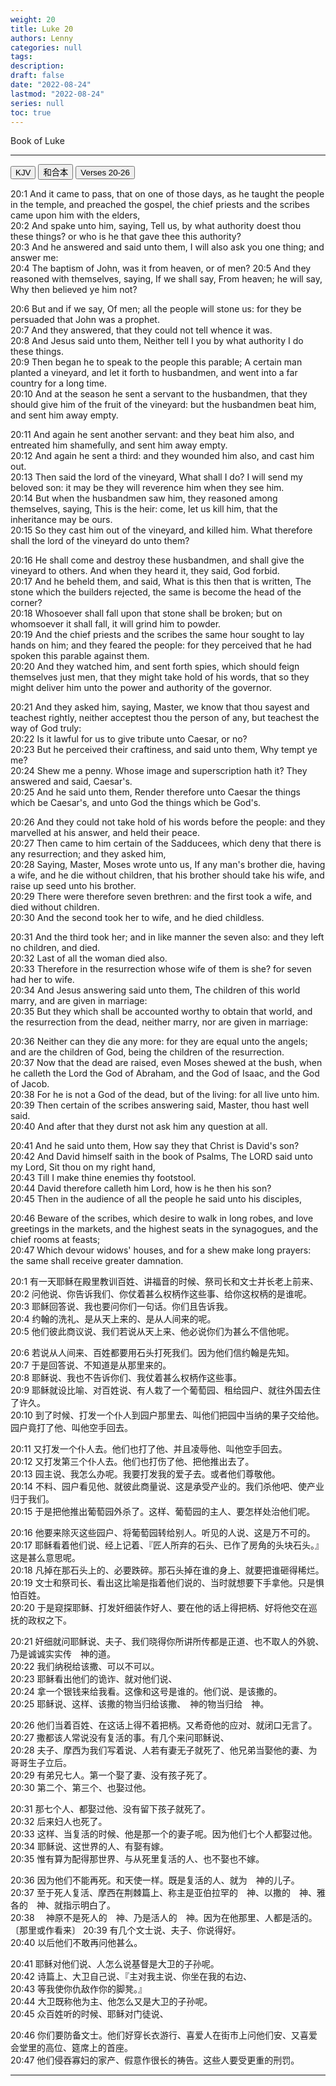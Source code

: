 ```yaml
---
weight: 20
title: Luke 20
authors: Lenny 
categories: null
tags: 
description: 
draft: false
date: "2022-08-24"
lastmod: "2022-08-24"
series: null
toc: true
---
```


Book of Luke
<!--more-->
---

<!-- Tab links -->
<div class="tab">
  <button class="tablinks active" onclick="tablabel(event, 'english')">KJV</button>
  <button class="tablinks" onclick="tablabel(event, 'chinese')">和合本</button>
  <button class="tablinks" onclick="tablabel(event, 'verse1')">Verses 20-26</button>
</div>

<!-- Tab content -->
<div id="english" class="tabcontent" style="display:block">

20:1 And it came to pass, that on one of those days, as he taught the people in the temple, and preached the gospel, the chief priests and the scribes came upon him with the elders,  
20:2 And spake unto him, saying, Tell us, by what authority doest thou these things? or who is he that gave thee this authority?  
20:3 And he answered and said unto them, I will also ask you one thing; and answer me:  
20:4 The baptism of John, was it from heaven, or of men?
20:5 And they reasoned with themselves, saying, If we shall say, From heaven; he will say, Why then believed ye him not?  

20:6 But and if we say, Of men; all the people will stone us: for they be persuaded that John was a prophet.  
20:7 And they answered, that they could not tell whence it was.  
20:8 And Jesus said unto them, Neither tell I you by what authority I do these things.  
20:9 Then began he to speak to the people this parable; A certain man planted a vineyard, and let it forth to husbandmen, and went into a far country for a long time.  
20:10 And at the season he sent a servant to the husbandmen, that they should give him of the fruit of the vineyard: but the husbandmen beat him, and sent him away empty.  

20:11 And again he sent another servant: and they beat him also, and entreated him shamefully, and sent him away empty.  
20:12 And again he sent a third: and they wounded him also, and cast him out.  
20:13 Then said the lord of the vineyard, What shall I do? I will send my beloved son: it may be they will reverence him when they see him.  
20:14 But when the husbandmen saw him, they reasoned among themselves, saying, This is the heir: come, let us kill him, that the inheritance may be ours.  
20:15 So they cast him out of the vineyard, and killed him. What therefore shall the lord of the vineyard do unto them?

20:16 He shall come and destroy these husbandmen, and shall give the vineyard to others. And when they heard it, they said, God forbid.  
20:17 And he beheld them, and said, What is this then that is written, The stone which the builders rejected, the same is become the head of the corner?  
20:18 Whosoever shall fall upon that stone shall be broken; but on whomsoever it shall fall, it will grind him to powder.  
20:19 And the chief priests and the scribes the same hour sought to lay hands on him; and they feared the people: for they perceived that he had spoken this parable against them.  
20:20 And they watched him, and sent forth spies, which should feign themselves just men, that they might take hold of his words, that so they might deliver him unto the power and authority of the governor.  

20:21 And they asked him, saying, Master, we know that thou sayest and teachest rightly, neither acceptest thou the person of any, but teachest the way of God truly:  
20:22 Is it lawful for us to give tribute unto Caesar, or no?  
20:23 But he perceived their craftiness, and said unto them, Why tempt ye me?  
20:24 Shew me a penny. Whose image and superscription hath it? They answered and said, Caesar's.  
20:25 And he said unto them, Render therefore unto Caesar the things which be Caesar's, and unto God the things which be God's.  

20:26 And they could not take hold of his words before the people: and they marvelled at his answer, and held their peace.  
20:27 Then came to him certain of the Sadducees, which deny that there is any resurrection; and they asked him,  
20:28 Saying, Master, Moses wrote unto us, If any man's brother die, having a wife, and he die without children, that his brother should take his wife, and raise up seed unto his brother.  
20:29 There were therefore seven brethren: and the first took a wife, and died without children.  
20:30 And the second took her to wife, and he died childless.  

20:31 And the third took her; and in like manner the seven also: and they left no children, and died.  
20:32 Last of all the woman died also.  
20:33 Therefore in the resurrection whose wife of them is she? for seven had her to wife.  
20:34 And Jesus answering said unto them, The children of this world marry, and are given in marriage:  
20:35 But they which shall be accounted worthy to obtain that world, and the resurrection from the dead, neither marry, nor are given in marriage:  

20:36 Neither can they die any more: for they are equal unto the angels; and are the children of God, being the children of the resurrection.  
20:37 Now that the dead are raised, even Moses shewed at the bush, when he calleth the Lord the God of Abraham, and the God of Isaac, and the God of Jacob.  
20:38 For he is not a God of the dead, but of the living: for all live unto him.  
20:39 Then certain of the scribes answering said, Master, thou hast well said.  
20:40 And after that they durst not ask him any question at all.  

20:41 And he said unto them, How say they that Christ is David's son?  
20:42 And David himself saith in the book of Psalms, The LORD said unto my Lord, Sit thou on my right hand,  
20:43 Till I make thine enemies thy footstool.  
20:44 David therefore calleth him Lord, how is he then his son?  
20:45 Then in the audience of all the people he said unto his disciples,  

20:46 Beware of the scribes, which desire to walk in long robes, and love greetings in the markets, and the highest seats in the synagogues, and the chief rooms at feasts;  
20:47 Which devour widows' houses, and for a shew make long prayers: the same shall receive greater damnation.  
</div>



<div id="chinese" class="tabcontent" style="display:block">

20:1 有一天耶稣在殿里教训百姓、讲福音的时候、祭司长和文士并长老上前来、  
20:2 问他说、你告诉我们、你仗着甚么权柄作这些事、给你这权柄的是谁呢。  
20:3 耶稣回答说、我也要问你们一句话。你们且告诉我。  
20:4 约翰的洗礼、是从天上来的、是从人间来的呢。  
20:5 他们彼此商议说、我们若说从天上来、他必说你们为甚么不信他呢。  

20:6 若说从人间来、百姓都要用石头打死我们。因为他们信约翰是先知。  
20:7 于是回答说、不知道是从那里来的。  
20:8 耶稣说、我也不告诉你们、我仗着甚么权柄作这些事。  
20:9 耶稣就设比喻、对百姓说、有人栽了一个葡萄园、租给园户、就往外国去住了许久。  
20:10 到了时候、打发一个仆人到园户那里去、叫他们把园中当纳的果子交给他。园户竟打了他、叫他空手回去。  

20:11 又打发一个仆人去。他们也打了他、并且凌辱他、叫他空手回去。  
20:12 又打发第三个仆人去。他们也打伤了他、把他推出去了。  
20:13 园主说、我怎么办呢。我要打发我的爱子去。或者他们尊敬他。  
20:14 不料、园户看见他、就彼此商量说、这是承受产业的。我们杀他吧、使产业归于我们。  
20:15 于是把他推出葡萄园外杀了。这样、葡萄园的主人、要怎样处治他们呢。  

20:16 他要来除灭这些园户、将葡萄园转给别人。听见的人说、这是万不可的。  
20:17 耶稣看着他们说、经上记着、『匠人所弃的石头、已作了房角的头块石头。』这是甚么意思呢。  
20:18 凡掉在那石头上的、必要跌碎。那石头掉在谁的身上、就要把谁砸得稀烂。  
20:19 文士和祭司长、看出这比喻是指着他们说的、当时就想要下手拿他。只是惧怕百姓。  
20:20 于是窥探耶稣、打发奸细装作好人、要在他的话上得把柄、好将他交在巡抚的政权之下。  

20:21 奸细就问耶稣说、夫子、我们晓得你所讲所传都是正道、也不取人的外貌、乃是诚诚实实传　神的道。  
20:22 我们纳税给该撒、可以不可以。  
20:23 耶稣看出他们的诡诈、就对他们说、  
20:24 拿一个银钱来给我看。这像和这号是谁的。他们说、是该撒的。  
20:25 耶稣说、这样、该撒的物当归给该撒、　神的物当归给　神。  

20:26 他们当着百姓、在这话上得不着把柄。又希奇他的应对、就闭口无言了。  
20:27 撒都该人常说没有复活的事。有几个来问耶稣说、  
20:28 夫子、摩西为我们写着说、人若有妻无子就死了、他兄弟当娶他的妻、为哥哥生子立后。  
20:29 有弟兄七人。第一个娶了妻、没有孩子死了。  
20:30 第二个、第三个、也娶过他。  

20:31 那七个人、都娶过他、没有留下孩子就死了。  
20:32 后来妇人也死了。  
20:33 这样、当复活的时候、他是那一个的妻子呢。因为他们七个人都娶过他。  
20:34 耶稣说、这世界的人、有娶有嫁。  
20:35 惟有算为配得那世界、与从死里复活的人、也不娶也不嫁。  

20:36 因为他们不能再死。和天使一样。既是复活的人、就为　神的儿子。  
20:37 至于死人复活、摩西在荆棘篇上、称主是亚伯拉罕的　神、以撒的　神、雅各的　神、就指示明白了。  
20:38 　神原不是死人的　神、乃是活人的　神。因为在他那里、人都是活的。〔那里或作看来〕
20:39 有几个文士说、夫子、你说得好。  
20:40 以后他们不敢再问他甚么。  

20:41 耶稣对他们说、人怎么说基督是大卫的子孙呢。  
20:42 诗篇上、大卫自己说、『主对我主说、你坐在我的右边、  
20:43 等我使你仇敌作你的脚凳。』  
20:44 大卫既称他为主、他怎么又是大卫的子孙呢。  
20:45 众百姓听的时候、耶稣对门徒说、

20:46 你们要防备文士。他们好穿长衣游行、喜爱人在街市上问他们安、又喜爱会堂里的高位、筵席上的首座。  
20:47 他们侵吞寡妇的家产、假意作很长的祷告。这些人要受更重的刑罚。  
</div>


----

<div id="verse1" class="tabcontent" style="display:block">

</div>
